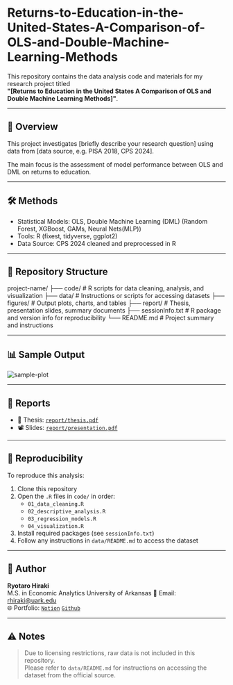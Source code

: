 # Returns-to-Education-in-the-United-States-A-Comparison-of-OLS-and-Double-Machine-Learning-Methods
This repository contains the data analysis code and materials for my research project titled  
**"[Returns to Education in the United States A Comparison of OLS and Double Machine Learning Methods]"**.

---

## 📘 Overview

This project investigates [briefly describe your research question] using data from [data source, e.g. PISA 2018, CPS 2024].

The main focus is the assessment of model performance between OLS and DML on returns to education.

---

## 🛠 Methods

- Statistical Models: OLS, Double Machine Learning (DML) (Random Forest, XGBoost, GAMs, Neural Nets(MLP))
- Tools: R (fixest, tidyverse, ggplot2)
- Data Source: CPS 2024 cleaned and preprocessed in R

---

## 📂 Repository Structure

project-name/
├── code/              # R scripts for data cleaning, analysis, and visualization
├── data/              # Instructions or scripts for accessing datasets
├── figures/           # Output plots, charts, and tables
├── report/            # Thesis, presentation slides, summary documents
├── sessionInfo.txt    # R package and version info for reproducibility
└── README.md          # Project summary and instructions


---

## 📊 Sample Output

![sample-plot](figures/example_plot.png)

---

## 📄 Reports

- 📘 Thesis: [`report/thesis.pdf`](report/thesis.pdf)
- 📽️ Slides: [`report/presentation.pdf`](report/presentation.pdf)

---

## 🔄 Reproducibility

To reproduce this analysis:

1. Clone this repository
2. Open the `.R` files in `code/` in order:
    - `01_data_cleaning.R`
    - `02_descriptive_analysis.R`
    - `03_regression_models.R`
    - `04_visualization.R`
3. Install required packages (see `sessionInfo.txt`)
4. Follow any instructions in `data/README.md` to access the dataset

---

## 👤 Author

**Ryotaro Hiraki**  
M.S. in Economic Analytics
University of Arkansas
📧 Email: rhiraki@uark.edu  
🌐 Portfolio: 
[`Notion`](https://west-son-9ad.notion.site/Portfolio-219bf119c1a0801eab7dd6651c4b97c8?source=copy_link)
[`Github`](https://github.com/RyotaroHiraki)

---

## ⚠️ Notes

> Due to licensing restrictions, raw data is not included in this repository.  
> Please refer to `data/README.md` for instructions on accessing the dataset from the official source.

